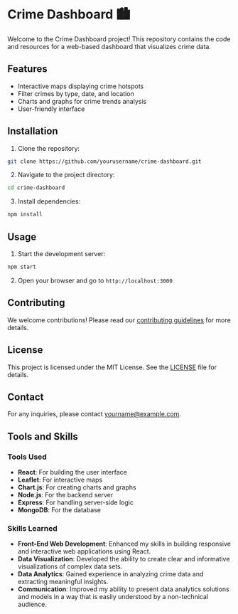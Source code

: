 # Crime Dashboard 🏙️

Welcome to the Crime Dashboard project! This repository contains the code and resources for a web-based dashboard that visualizes crime data.

## Features

- Interactive maps displaying crime hotspots
- Filter crimes by type, date, and location
- Charts and graphs for crime trends analysis
- User-friendly interface

## Installation

1. Clone the repository:
  ```bash
  git clone https://github.com/yourusername/crime-dashboard.git
  ```
2. Navigate to the project directory:
  ```bash
  cd crime-dashboard
  ```
3. Install dependencies:
  ```bash
  npm install
  ```

## Usage

1. Start the development server:
  ```bash
  npm start
  ```
2. Open your browser and go to `http://localhost:3000`

## Contributing

We welcome contributions! Please read our [contributing guidelines](CONTRIBUTING.md) for more details.

## License

This project is licensed under the MIT License. See the [LICENSE](LICENSE) file for details.

## Contact

For any inquiries, please contact [yourname@example.com](mailto:yourname@example.com).
## Tools and Skills

### Tools Used

- **React**: For building the user interface
- **Leaflet**: For interactive maps
- **Chart.js**: For creating charts and graphs
- **Node.js**: For the backend server
- **Express**: For handling server-side logic
- **MongoDB**: For the database

### Skills Learned

- **Front-End Web Development**: Enhanced my skills in building responsive and interactive web applications using React.
- **Data Visualization**: Developed the ability to create clear and informative visualizations of complex data sets.
- **Data Analytics**: Gained experience in analyzing crime data and extracting meaningful insights.
- **Communication**: Improved my ability to present data analytics solutions and models in a way that is easily understood by a non-technical audience.
